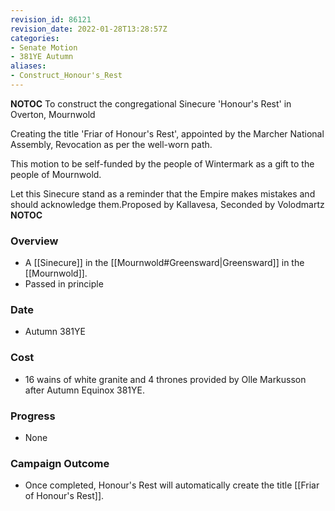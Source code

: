 ```yaml
---
revision_id: 86121
revision_date: 2022-01-28T13:28:57Z
categories:
- Senate Motion
- 381YE Autumn
aliases:
- Construct_Honour's_Rest
---
```



__NOTOC__
To construct the congregational Sinecure 'Honour's Rest' in Overton, Mournwold

Creating the title 'Friar of Honour's Rest', appointed by the Marcher National Assembly, Revocation as per the well-worn path.

This motion to be self-funded by the people of Wintermark as a gift to the people of Mournwold.

Let this Sinecure stand as a reminder that the Empire makes mistakes and should acknowledge them.Proposed by Kallavesa, Seconded by Volodmartz
__NOTOC__

### Overview
* A [[Sinecure]] in the [[Mournwold#Greensward|Greensward]] in the [[Mournwold]].
* Passed in principle

### Date
* Autumn 381YE

### Cost
* 16 wains of white granite and 4 thrones provided by Olle Markusson after Autumn Equinox 381YE.

### Progress
* None

### Campaign Outcome
* Once completed, Honour's Rest will automatically create the title [[Friar of Honour's Rest]].


